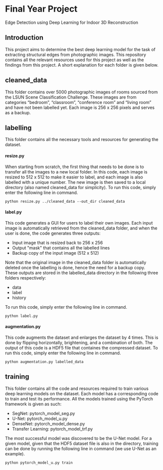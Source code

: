 # Final Year Project
Edge Detection using Deep Learning for Indoor 3D Reconstruction
## Introduction
This project aims to determine the best deep learning model for the task of extracting structural edges from photographic images. This repository contains all the relevant resources used for this project as well as the findings from this project. A short explanation for each folder is given below.
## cleaned_data
This folder contains over 5000 photographic images of rooms sourced from the LSUN Scene Classification Challenge. These images are from categories “bedroom”, “classroom”, “conference room” and “living room” and have not been labelled yet. Each image is 256 x 256 pixels and serves as a backup.
## labelling
This folder contains all the necessary tools and resources for generating the dataset. 
#### resize.py
When starting from scratch, the first thing that needs to be done is to transfer all the images to a new local folder. In this code, each image is resized to 512 x 512 to make it easier to label, and each image is also labelled with a unique number. The new image is then saved to a local directory (also named cleaned_data for simplicity). To run this code, simply enter the following line in command. 
```
python resize.py ../cleaned_data --out_dir cleaned_data
```
#### label.py
This code generates a GUI for users to label their own images. Each input image is automatically retrieved from the cleaned_data folder, and when the user is done, the code generates three outputs:
- Input image that is resized back to 256 x 256
- Output "mask" that contains all the labelled lines
- Backup copy of the input image (512 x 512)

Note that the original image in the cleaned_data folder is automatically deleted once the labelling is done, hence the need for a backup copy. These outputs are stored in the labelled_data directory in the following three folders respectively:
- data
- label
- history

To run this code, simply enter the following line in command. 
```
python label.py
```
#### augmentation.py
This code augments the dataset and enlarges the dataset by 4 times. This is done by flipping horizontally, brightening, and a combination of both. The output of this code is a HDF5 file that containes the compressed dataset. To run this code, simply enter the following line in command. 
```
python augmentation.py labelled_data
```
## training
This folder contains all the code and resources required to train various deep learning models on the dataset. Each model has a corresponding code to train and test its performance. All the models trained using the PyTorch framework is given as such:
- SegNet:   pytorch_model_seg.py
- U-Net:    pytorch_model_u.py
- DenseNet: pytorch_model_dense.py
- Transfer Learning: pytorch_model_trf.py

The most successful model was discovered to be the U-Net model. For a given model, given that the HDF5 dataset file is also in the directory, training can be done by running the following line in command (we use U-Net as an example). 
```
python pytorch_model_u.py train
```
